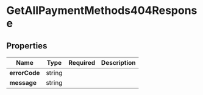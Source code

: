 # GetAllPaymentMethods404Response



## Properties

| Name | Type | Required | Description |
| ------------ | ------------- | ------------- | ------------- |
| **errorCode** | string |  |  |
**message** | string |  |  |


